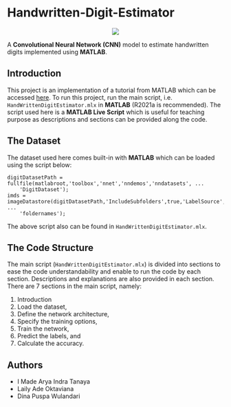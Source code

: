 # Handwritten-Digit-Estimator
<p align="center">
  <img src="https://www.mathworks.com/help/examples/nnet/win64/TrainABasicConvolutionalNeuralNetworkForClassificationExample_01.png"/>
</p>
A <b>Convolutional Neural Network (CNN)</b> model to estimate handwritten digits implemented using <b>MATLAB</b>.

## Introduction
This project is an implementation of a tutorial from MATLAB which can be accessed [here](https://www.mathworks.com/help/deeplearning/ug/create-simple-deep-learning-network-for-classification.html). To run this project, run the main script, i.e. `HandWrittenDigitEstimator.mlx` in <b>MATLAB</b> (R2021a is recommended). The script used here is a <b>MATLAB Live Script</b> which is useful for teaching purpose as descriptions and sections can be provided along the code.

## The Dataset

The dataset used here comes built-in with <b>MATLAB</b> which can be loaded using the script below:
```
digitDatasetPath = fullfile(matlabroot,'toolbox','nnet','nndemos','nndatasets', ...
    'DigitDataset');
imds = imageDatastore(digitDatasetPath,'IncludeSubfolders',true,'LabelSource', ...
    'foldernames');
```
The above script also can be found in `HandWrittenDigitEstimator.mlx`.

## The Code Structure

The main script (`HandWrittenDigitEstimator.mlx`) is divided into sections to ease the code understandability and enable to run the code by each section. Descriptions and explanations are also provided in each section. There are 7 sections in the main script, namely:
1. Introduction
2. Load the dataset,
3. Define the network architecture,
4. Specify the training options,
5. Train the network,
6. Predict the labels, and
7. Calculate the accuracy.

## Authors
* I Made Arya Indra Tanaya
* Laily Ade Oktaviana
* Dina Puspa Wulandari
